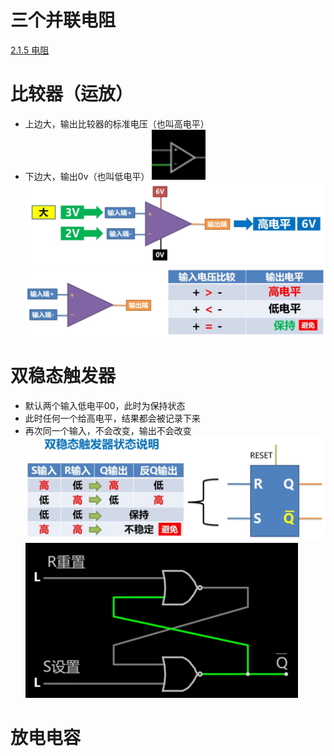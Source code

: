 # 三个并联电阻
[2.1.5 电阻](2.1.5%20电阻.md)

# 比较器（运放）
- 上边大，输出比较器的标准电压（也叫高电平）
- 下边大，输出0v（也叫低电平）
![](../photo/Pasted%20image%2020250803122728.png)
![](../photo/Pasted%20image%2020250803123733.png)
![](../photo/Pasted%20image%2020250803123913.png)

# 双稳态触发器
- 默认两个输入低电平00，此时为保持状态
- 此时任何一个给高电平，结果都会被记录下来
- 再次同一个输入，不会改变，输出不会改变
![](../photo/Pasted%20image%2020250803123949.png)
![](../photo/Pasted%20image%2020250803122924.png)
# 放电电容
